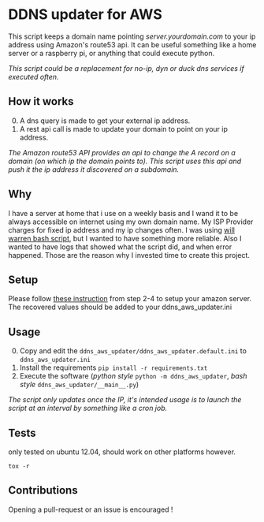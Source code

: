 # DDNS updater for AWS
This script keeps a domain name pointing *server.yourdomain.com* to your ip address using Amazon's route53 api. It can be useful something like a home server or a raspberry pi, or anything that could execute python. 

*This script could be a replacement for no-ip, dyn or duck dns services if executed often.*

## How it works

0. A dns query is made to get your external ip address.
0. A rest api call is made to update your domain to point on your ip address.


*The Amazon route53 API provides an api to change the A record on a domain (on which ip the domain points to). This script uses this api and push it the ip address it discovered on a subdomain.*

## Why

I have a server at home that i use on a weekly basis and I wand it to be always accessible on internet using my own domain name. My ISP Provider charges for fixed ip address and my ip changes often. I was using [will warren bash script](https://willwarren.com/2014/07/03/roll-dynamic-dns-service-using-amazon-route53/), but I wanted to have something more reliable.
Also I wanted to have logs that showed what the script did, and when error happened.
Those are the reason why I invested time to create this project.

## Setup

Please follow [these instruction](https://willwarren.com/2014/07/03/roll-dynamic-dns-service-using-amazon-route53/#step-2-set-up-your-hosted-zone-on-route53:bef5789d633e223574fb4cc7b8ade916)
from step 2-4 to setup your amazon server. The recovered values should be added to your ddns_aws_updater.ini


## Usage

0. Copy and edit the `ddns_aws_updater/ddns_aws_updater.default.ini` to `ddns_aws_updater.ini`
0. Install the requirements `pip install -r requirements.txt`
0. Execute the software (*python style* `python -m ddns_aws_updater`, *bash style* `ddns_aws_updater/__main__.py`)

*The script only updates once the IP, it's intended usage is to launch the script at an interval by something like a cron job.*

## Tests
only tested on ubuntu 12.04, should work on other platforms however.

`tox -r`

## Contributions
Opening a pull-request or an issue is encouraged !
